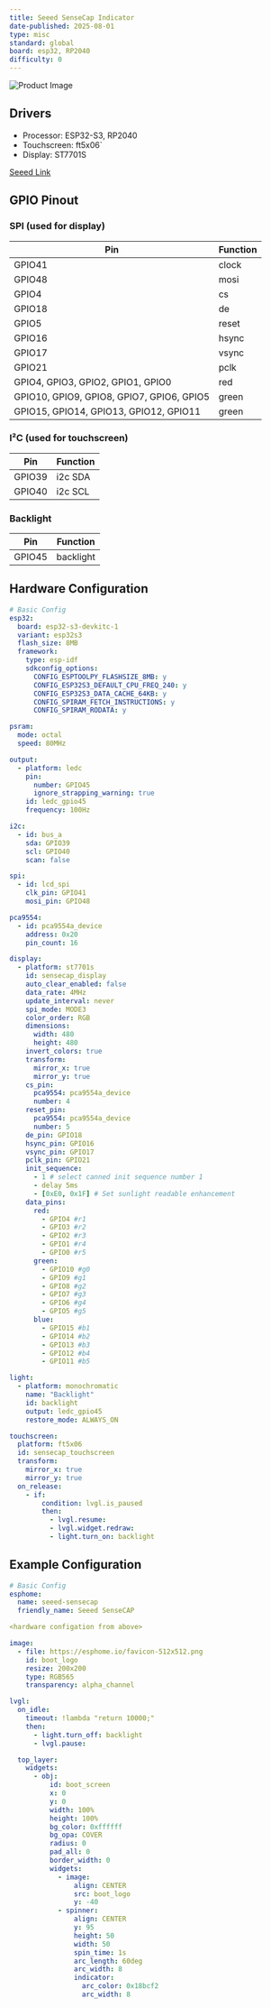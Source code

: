 ```yaml
---
title: Seeed SenseCap Indicator
date-published: 2025-08-01
type: misc
standard: global
board: esp32, RP2040
difficulty: 0
---
```


![Product Image](seeed-sensecap.png "US Version")

## Drivers

- Processor: ESP32-S3, RP2040
- Touchscreen: ft5x06`
- Display: ST7701S

[Seeed Link](https://www.seeedstudio.com/SenseCAP-Indicator-D1-p-5643.html)

## GPIO Pinout

### SPI (used for display)

| Pin                                       | Function |
| ----------------------------------------- | -------- |
| GPIO41                                    | clock    |
| GPIO48                                    | mosi     |
| GPIO4                                     | cs       |
| GPIO18                                    | de       |
| GPIO5                                     | reset    |
| GPIO16                                    | hsync    |
| GPIO17                                    | vsync    |
| GPIO21                                    | pclk     |
| GPIO4, GPIO3, GPIO2, GPIO1, GPIO0         | red      |
| GPIO10, GPIO9, GPIO8, GPIO7, GPIO6, GPIO5 | green    |
| GPIO15, GPIO14, GPIO13, GPIO12, GPIO11    | green    |

### I²C (used for touchscreen)

| Pin    | Function |
| ------ | -------- |
| GPIO39 | i2c SDA  |
| GPIO40 | i2c SCL  |

### Backlight

| Pin    | Function  |
| ------ | --------- |
| GPIO45 | backlight |

## Hardware Configuration

```yaml
# Basic Config
esp32:
  board: esp32-s3-devkitc-1
  variant: esp32s3
  flash_size: 8MB
  framework:
    type: esp-idf
    sdkconfig_options:
      CONFIG_ESPTOOLPY_FLASHSIZE_8MB: y
      CONFIG_ESP32S3_DEFAULT_CPU_FREQ_240: y
      CONFIG_ESP32S3_DATA_CACHE_64KB: y
      CONFIG_SPIRAM_FETCH_INSTRUCTIONS: y
      CONFIG_SPIRAM_RODATA: y

psram:
  mode: octal
  speed: 80MHz

output:
  - platform: ledc
    pin:
      number: GPIO45
      ignore_strapping_warning: true
    id: ledc_gpio45
    frequency: 100Hz

i2c:
  - id: bus_a
    sda: GPIO39
    scl: GPIO40
    scan: false

spi:
  - id: lcd_spi
    clk_pin: GPIO41
    mosi_pin: GPIO48

pca9554:
  - id: pca9554a_device
    address: 0x20
    pin_count: 16

display:
  - platform: st7701s
    id: sensecap_display
    auto_clear_enabled: false
    data_rate: 4MHz
    update_interval: never
    spi_mode: MODE3
    color_order: RGB
    dimensions:
      width: 480
      height: 480
    invert_colors: true
    transform:
      mirror_x: true
      mirror_y: true
    cs_pin:
      pca9554: pca9554a_device
      number: 4
    reset_pin:
      pca9554: pca9554a_device
      number: 5
    de_pin: GPIO18
    hsync_pin: GPIO16
    vsync_pin: GPIO17
    pclk_pin: GPIO21
    init_sequence:
      - 1 # select canned init sequence number 1
      - delay 5ms
      - [0xE0, 0x1F] # Set sunlight readable enhancement
    data_pins:
      red:
        - GPIO4 #r1
        - GPIO3 #r2
        - GPIO2 #r3
        - GPIO1 #r4
        - GPIO0 #r5
      green:
        - GPIO10 #g0
        - GPIO9 #g1
        - GPIO8 #g2
        - GPIO7 #g3
        - GPIO6 #g4
        - GPIO5 #g5
      blue:
        - GPIO15 #b1
        - GPIO14 #b2
        - GPIO13 #b3
        - GPIO12 #b4
        - GPIO11 #b5

light:
  - platform: monochromatic
    name: "Backlight"
    id: backlight
    output: ledc_gpio45
    restore_mode: ALWAYS_ON

touchscreen:
  platform: ft5x06
  id: sensecap_touchscreen
  transform:
    mirror_x: true
    mirror_y: true
  on_release:
    - if:
        condition: lvgl.is_paused
        then:
          - lvgl.resume:
          - lvgl.widget.redraw:
          - light.turn_on: backlight
```

## Example Configuration

```yaml
# Basic Config
esphome:
  name: seeed-sensecap
  friendly_name: Seeed SenseCAP

<hardware configation from above>

image:
  - file: https://esphome.io/favicon-512x512.png
    id: boot_logo
    resize: 200x200
    type: RGB565
    transparency: alpha_channel

lvgl:
  on_idle:
    timeout: !lambda "return 10000;"
    then:
      - light.turn_off: backlight
      - lvgl.pause:

  top_layer:
    widgets:
      - obj:
          id: boot_screen
          x: 0
          y: 0
          width: 100%
          height: 100%
          bg_color: 0xffffff
          bg_opa: COVER
          radius: 0
          pad_all: 0
          border_width: 0
          widgets:
            - image:
                align: CENTER
                src: boot_logo
                y: -40
            - spinner:
                align: CENTER
                y: 95
                height: 50
                width: 50
                spin_time: 1s
                arc_length: 60deg
                arc_width: 8
                indicator:
                  arc_color: 0x18bcf2
                  arc_width: 8
```
